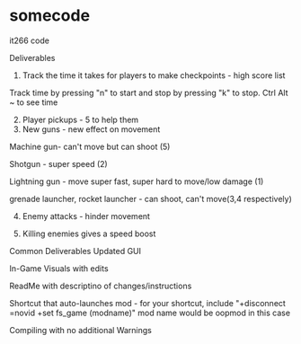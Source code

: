 # somecode
it266 code

Deliverables
1. Track the time it takes for players to make checkpoints - high score list

Track time by pressing "n" to start and stop by pressing "k" to stop. Ctrl Alt ~ to see time

2. Player pickups - 5 to help them
3. New guns - new effect on movement

Machine gun- can't move but can shoot (5)

Shotgun - super speed (2)

Lightning gun - move super fast, super hard to move/low damage (1)

grenade launcher, rocket launcher - can shoot, can't move(3,4 respectively)

4. Enemy attacks - hinder movement

5. Killing enemies gives a speed boost

Common Deliverables
Updated GUI

In-Game Visuals with edits

ReadMe with descriptino of changes/instructions

Shortcut that auto-launches mod - for your shortcut, include "+disconnect =novid +set fs_game (modname)" mod name would be oopmod in this case

Compiling with no additional Warnings
